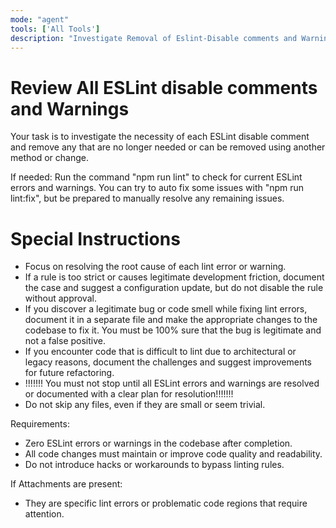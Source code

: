 ```yaml
---
mode: "agent"
tools: ['All Tools']
description: "Investigate Removal of Eslint-Disable comments and Warnings"
---
```


# Review All ESLint disable comments and Warnings

Your task is to investigate the necessity of each ESLint disable comment and remove any that are no longer needed or can be removed using another method or change.

If needed: Run the command "npm run lint" to check for current ESLint errors and warnings.
You can try to auto fix some issues with "npm run lint:fix", but be prepared to manually resolve any remaining issues.

# Special Instructions

- Focus on resolving the root cause of each lint error or warning.
- If a rule is too strict or causes legitimate development friction, document the case and suggest a configuration update, but do not disable the rule without approval.
- If you discover a legitimate bug or code smell while fixing lint errors, document it in a separate file and make the appropriate changes to the codebase to fix it. You must be 100% sure that the bug is legitimate and not a false positive.
- If you encounter code that is difficult to lint due to architectural or legacy reasons, document the challenges and suggest improvements for future refactoring.
- !!!!!!! You must not stop until all ESLint errors and warnings are resolved or documented with a clear plan for resolution!!!!!!!
- Do not skip any files, even if they are small or seem trivial.

Requirements:

- Zero ESLint errors or warnings in the codebase after completion.
- All code changes must maintain or improve code quality and readability.
- Do not introduce hacks or workarounds to bypass linting rules.

If Attachments are present:

- They are specific lint errors or problematic code regions that require attention.
